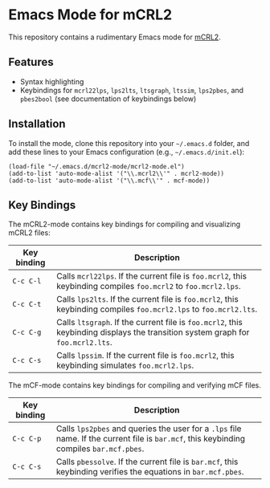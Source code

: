 Emacs Mode for mCRL2
====================

This repository contains a rudimentary Emacs mode for [mCRL2](https://www.mcrl2.org/).

Features
--------

- Syntax highlighting
- Keybindings for `mcrl22lps`, `lps2lts`, `ltsgraph`, `ltssim`, `lps2pbes`, and `pbes2bool` (see documentation of keybindings below)


Installation
------------

To install the mode, clone this repository into your `~/.emacs.d` folder, and add these lines to your Emacs configuration (e.g., `~/.emacs.d/init.el`):

```
(load-file "~/.emacs.d/mcrl2-mode/mcrl2-mode.el")
(add-to-list 'auto-mode-alist '("\\.mcrl2\\'" . mcrl2-mode))
(add-to-list 'auto-mode-alist '("\\.mcf\\'" . mcf-mode))
```


Key Bindings
------------

The mCRL2-mode contains key bindings for compiling and visualizing mCRL2 files:

| Key binding | Description |
|-------------|-------------|
| `C-c C-l`   | Calls `mcrl22lps`. If the current file is `foo.mcrl2`, this keybinding compiles `foo.mcrl2` to `foo.mcrl2.lps`.
| `C-c C-t`   | Calls `lps2lts`. If the current file is `foo.mcrl2`, this keybinding compiles `foo.mcrl2.lps` to `foo.mcrl2.lts`. |
| `C-c C-g`   | Calls `ltsgraph`. If the current file is `foo.mcrl2`, this keybinding displays the transition system graph for `foo.mcrl2.lts`. |
| `C-c C-s`   | Calls `lpssim`. If the current file is `foo.mcrl2`, this keybinding simulates `foo.mcrl2.lps`. |

The mCF-mode contains key bindings for compiling and verifying mCF files.

| Key binding | Description |
|-------------|-------------|
| `C-c C-p`   | Calls `lps2pbes` and queries the user for a `.lps` file name. If the current file is `bar.mcf`, this keybinding compiles `bar.mcf.pbes`. |
| `C-c C-s`   | Calls `pbessolve`. If the current file is `bar.mcf`, this keybinding verifies the equations in `bar.mcf.pbes`. |
